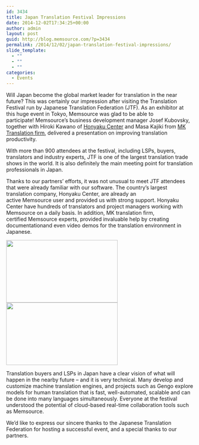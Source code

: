```yaml
---
id: 3434
title: Japan Translation Festival Impressions
date: 2014-12-02T17:34:25+00:00
author: admin
layout: post
guid: http://blog.memsource.com/?p=3434
permalink: /2014/12/02/japan-translation-festival-impressions/
slide_template:
  - ""
  - ""
  - ""
categories:
  - Events
---
```

Will Japan become the global market leader for translation in the near future? This was certainly our impression after visiting the Translation Festival run by Japanese Translation Federation (JTF). As an exhibitor at this huge event in Tokyo, Memsource was glad to be able to participate! Memsource’s business development manager Josef Kubovsky, together with Hiroki Kawano of [Honyaku Center](http://www.honyakuctren.com/) and Masa Kajiki from [MK Translation firm](http://www.mktranslationfirm.com/), delivered a presentation on improving translation productivity.<!--more-->

With more than 900 attendees at the festival, including LSPs, buyers, translators and industry experts, JTF is one of the largest translation trade shows in the world. It is also definitely the main meeting point for translation professionals in Japan.

Thanks to our partners’ efforts, it was not unusual to meet JTF attendees that were already familiar with our software. The country’s largest translation company, Honyaku Center, are already an active Memsource user and provided us with strong support. Honyaku Center have hundreds of translators and project managers working with Memsource on a daily basis. In addition, MK translation firm, certified Memsource experts, provided invaluable help by creating documentationand even video demos for the translation environment in Japanese.

[<img src="/wp-content/uploads/2014/12/honyaku-300x168.jpg" alt="" width="300" height="168" />](/wp-content/uploads/2014/12/honyaku.jpg)[<img src="/wp-content/uploads/2014/12/MK-Translate-300x168.jpg" alt="" width="300" height="168" />](/wp-content/uploads/2014/12/MK-Translate.jpg)

Translation buyers and LSPs in Japan have a clear vision of what will happen in the nearby future &#8211; and it is very technical. Many develop and customize machine translation engines, and projects such as Gengo explore models for human translation that is fast, well-automated, scalable and can be done into many languages simultaneously. Everyone at the festival understood the potential of cloud-based real-time collaboration tools such as Memsource.

We’d like to express our sincere thanks to the Japanese Translation Federation for hosting a successful event, and a special thanks to our partners.